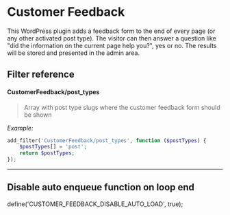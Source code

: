 # Customer Feedback

This WordPress plugin adds a feedback form to the end of every page (or any other activated post type). The visitor can then answer a question like "did the information on the current page help you?", yes or no. The results will be stored and presented in the admin area.

Filter reference
----------------

#### CustomerFeedback/post_types

> Array with post type slugs where the customer feedback form should be shown

*Example:*

```php
add_filter('CustomerFeedback/post_types', function ($postTypes) {
    $postTypes[] = 'post';
    return $postTypes;
});
```

---

## Disable auto enqueue function on loop end
define('CUSTOMER_FEEDBACK_DISABLE_AUTO_LOAD', true);